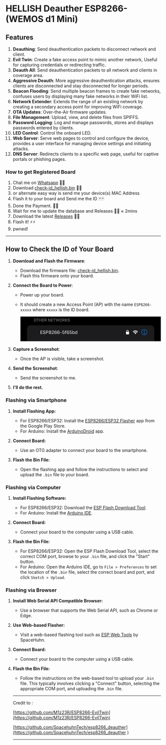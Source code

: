 # HELLISH Deauther ESP8266-(WEMOS d1 Mini)

## Features
1. **Deauthing**: Send deauthentication packets to disconnect network and client.
2. **Evil Twin**: Create a fake access point to mimic another network, Useful for capturing credentials or redirecting traffic.
3. **Deauth All**: Send deauthentication packets to all network and clients in coverage area.
4. **Aggressive Deauth**: More aggressive deauthentication attacks, ensures clients are disconnected and stay disconnected for longer periods.
5. **Beacon Flooding**: Send multiple beacon frames to create fake networks, confuses users by displaying many fake networks in their WiFi list.
6. **Network Extender**: Extends the range of an existing network by creating a secondary access point for improving WiFi coverage.
7. **OTA Updates**: Over-the-Air firmware updates.
8. **File Management**: Upload, view, and delete files from SPIFFS.
9. **Password Logging**: Log and manage passwords, stores and displays passwords entered by clients.
10. **LED Control**: Control the onboard LED.
11. **Web Server**: Serve web pages to control and configure the device, provides a user interface for managing device settings and initiating attacks.
12. **DNS Server**: Redirects clients to a specific web page, useful for captive portals or phishing pages.

### How to get Registered Board
1. Chat me on [Whatsapp](https://wa.me/6287818131314) 💬💬
2. Download [check-id_hellish.bin](https://github.com/malvidous/HELLISH/releases/download/v1.8.1/check-id_hellish.bin) 📁📁
3. or alternate easy way is send me your device(s) MAC Address
4. Flash it to your board and Send me the ID 🃏🃏
5. Done the Payment. 💸💸
6. Wait for me to update the database and Releases 🐬🐬 ≈ 2mins
7. Download the latest [Releases](https://github.com/malvidous/HELLISH/releases) 📁📁
8. Flash it! ⚡️⚡️
9. pwned!

***

## How to Check the ID of Your Board
1. **Download and Flash the Firmware**:
   - Download the firmware file: [check-id_hellish.bin](https://github.com/malvidous/HELLISH/releases/download/v1.8.1/check-id_hellish.bin).
   - Flash this firmware onto your board.

2. **Connect the Board to Power**:
   - Power up your board.
   - It should create a new Access Point (AP) with the name `ESP8266-xxxxx` where `xxxxx` is the ID board.
   
      ![ID_BOARD](https://raw.githubusercontent.com/malvidous/HELLISH/main/id_check.jpeg)
      
3. **Capture a Screenshot**:
   - Once the AP is visible, take a screenshot.

4. **Send the Screenshot**:
   - Send the screenshot to me.

5. **I'll do the rest.**


### Flashing via Smartphone
1. **Install Flashing App:**
	- For ESP8266/ESP32: Install the [ESP8266/ESP32 Flasher](https://play.google.com/store/apps/details?id=com.espressif.esp32_ota) app from the Google Play Store.
	- For Arduino: Install the [ArduinoDroid](https://play.google.com/store/apps/details?id=name.antonsmirnov.android.arduinodroid2) app.
	
2. **Connect Board:**
	- Use an OTG adapter to connect your board to the smartphone.
	
3. **Flash the Bin File:**
	- Open the flashing app and follow the instructions to select and upload the `.bin` file to your board.
	
### Flashing via Computer
1. **Install Flashing Software:**
	- For ESP8266/ESP32: Download the [ESP Flash Download Tool](https://www.espressif.com/en/support/download/other-tools).
	- For Arduino: Install the [Arduino IDE](https://www.arduino.cc/en/software).
	
2. **Connect Board:**
	- Connect your board to the computer using a USB cable.
	
3. **Flash the Bin File:**
	- For ESP8266/ESP32: Open the ESP Flash Download Tool, select the correct COM port, browse to your `.bin` file, and click the "Start" button.
	- For Arduino: Open the Arduino IDE, go to `File > Preferences` to set the location of the `.bin` file, select the correct board and port, and click `Sketch > Upload`.
	
### Flashing via Browser
1. **Install Web Serial API Compatible Browser:**
	- Use a browser that supports the Web Serial API, such as Chrome or Edge.
	
2. **Use Web-based Flasher:**
	- Visit a web-based flashing tool such as [ESP Web Tools](https://esp.huhn.me/) by SpaceHuhn.
	
3. **Connect Board:**
	- Connect your board to the computer using a USB cable.
	
4. **Flash the Bin File:**
	- Follow the instructions on the web-based tool to upload your `.bin` file. This typically involves clicking a "Connect" button, selecting the appropriate COM port, and uploading the `.bin` file.
	
	
	
	
	
	***
	Credit to :
	
	[https://github.com/M1z23R/ESP8266-EvilTwin](https://github.com/M1z23R/ESP8266-EvilTwin)

	[https://github.com/SpacehuhnTech/esp8266_deauther](https://github.com/SpacehuhnTech/esp8266_deauther
	)
	***
